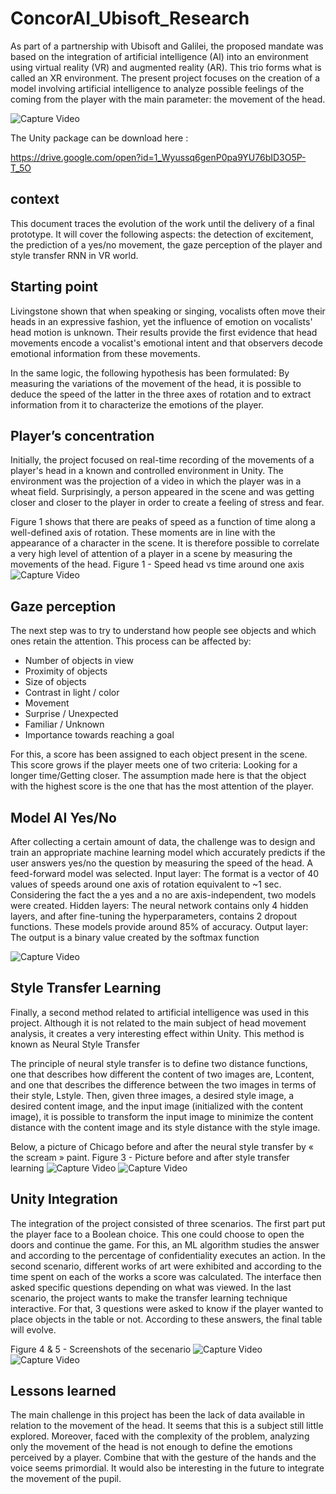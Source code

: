 # ConcorAI_Ubisoft_Research

As part of a partnership with Ubisoft and Galilei, the proposed mandate was based on the integration of artificial intelligence (AI) into an environment using virtual reality (VR) and augmented reality (AR). This trio forms what is called an XR environment. The present project focuses on the creation of a model involving artificial intelligence to analyze possible feelings of the coming from the player with the main parameter: the movement of the head.

![Capture Video](./img/Fig0.png)

The Unity package can be download here :

https://drive.google.com/open?id=1_Wyussq6genP0pa9YU76bID3O5P-T_5O

## context 

This document traces the evolution of the work until the delivery of a final prototype. It will cover the following aspects: the detection of excitement, the prediction of a yes/no movement, the gaze perception of the player and style transfer RNN in VR world.

## Starting point 

Livingstone  shown that when speaking or singing, vocalists often move their heads in an expressive fashion, yet the influence of emotion on vocalists' head motion is unknown. Their results provide the first evidence that head movements encode a vocalist's emotional intent and that observers decode emotional information from these movements. 

In the same logic, the following hypothesis has been formulated: By measuring the variations of the movement of the head, it is possible to deduce the speed of the latter in the three axes of rotation and to extract information from it to characterize the emotions of the player.


## Player’s concentration

Initially, the project focused on real-time recording of the movements of a player's head in a known and controlled environment in Unity. The environment was the projection of a video in which the player was in a wheat field. Surprisingly, a person appeared in the scene and was getting closer and closer to the player in order to create a feeling of stress and fear. 

Figure 1 shows that there are peaks of speed as a function of time along a well-defined axis of rotation. These moments are in line with the appearance of a character in the scene. It is therefore possible to correlate a very high level of attention of a player in a scene by measuring the movements of the head. 
Figure 1  - Speed head vs time around one axis 
![Capture Video](./img/Fig1.png)

## Gaze perception

The next step was to try to understand how people see objects and which ones retain the attention. This process can be affected by:
- Number of objects in view
- Proximity of objects
- Size of objects
- Contrast in light / color
- Movement
- Surprise / Unexpected
- Familiar / Unknown
- Importance towards reaching a goal

For this, a score has been assigned to each object present in the scene. This score grows if the player meets one of two criteria: Looking for a longer time/Getting closer. The assumption made here is that the object with the highest score is the one that has the most attention of the player. 


## Model AI Yes/No

After collecting a certain amount of data, the challenge was to design and train an appropriate machine learning model which accurately predicts if the user answers yes/no the question by measuring the speed of the head. A feed-forward model was selected.
Input layer:
The format is a vector of 40 values of speeds around one axis of rotation equivalent to ~1 sec. Considering the fact the a yes and a no are axis-independent, two models were created.
Hidden layers:
The neural network contains only 4 hidden layers, and after fine-tuning the hyperparameters, contains 2 dropout functions. These models provide around 85% of accuracy.
Output layer:
The output is a binary value created by the softmax function

![Capture Video](./img/Fig2.png)

## Style Transfer Learning

Finally, a second method related to artificial intelligence was used in this project. Although it is not related to the main subject of head movement analysis, it creates a very interesting effect within Unity. This method is known as Neural Style Transfer

The principle of neural style transfer is to define two distance functions, one that describes how different the content of two images are, Lcontent, and one that describes the difference between the two images in terms of their style, Lstyle. Then, given three images, a desired style image, a desired content image, and the input image (initialized with the content image), it is possible to transform the input image to minimize the content distance with the content image and its style distance with the style image.

Below, a picture of Chicago before and after the neural style transfer by « the scream » paint.
Figure 3 - Picture before and after style transfer learning
![Capture Video](./img/Fig3.png) ![Capture Video](./img/Fig4.png)
  

## Unity Integration 

The integration of the project consisted of three scenarios. The first part put the player face to a Boolean choice. This one could choose to open the doors and continue the game. For this, an ML algorithm studies the answer and according to the percentage of confidentiality executes an action. In the second scenario, different works of art were exhibited and according to the time spent on each of the works a score was calculated. The interface then asked specific questions depending on what was viewed. In the last scenario, the project wants to make the transfer learning technique interactive. For that, 3 questions were asked to know if the player wanted to place objects in the table or not. According to these answers, the final table will evolve.

Figure 4 & 5 - Screenshots of the secenario
![Capture Video](./img/Fig5.png) ![Capture Video](./img/Fig6.png)
                       
## Lessons learned

The main challenge in this project has been the lack of data available in relation to the movement of the head. It seems that this is a subject still little explored. Moreover, faced with the complexity of the problem, analyzing only the movement of the head is not enough to define the emotions perceived by a player. Combine that with the gesture of the hands and the voice seems primordial. It would also be interesting in the future to integrate the movement of the pupil.

